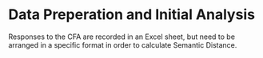 # Data Preperation and Initial Analysis

Responses to the CFA are recorded in an Excel sheet, but need to be arranged in a specific format in order to calculate Semantic Distance. 
